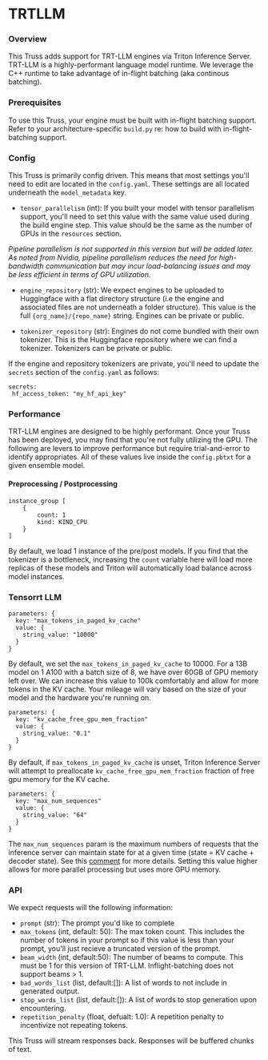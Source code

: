 

# TRTLLM

### Overview
This Truss adds support for TRT-LLM engines via Triton Inference Server. TRT-LLM is a highly-performant language model runtime. We leverage the C++ runtime to take advantage of in-flight batching (aka continous batching).

### Prerequisites

To use this Truss, your engine must be built with in-flight batching support. Refer to your architecture-specific `build.py` re: how to build with in-flight-batching support.

### Config

This Truss is primarily config driven. This means that most settings you'll need to edit are located in the `config.yaml`. These settings are all located underneath the `model_metadata` key.

- `tensor_parallelism` (int): If you built your model with tensor parallelism support, you'll need to set this value with the same value used during the build engine step. This value should be the same as the number of GPUs in the `resources` section.

*Pipeline parallelism is not supported in this version but will be added later. As noted from Nvidia, pipeline parallelism reduces the need for high-bandwidth communication but may incur load-balancing issues and may be less efficient in terms of GPU utilization.*

- `engine_repository` (str): We expect engines to be uploaded to Huggingface with a flat directory structure (i.e the engine and associated files are not underneath a folder structure). This value is the full `{org_name}/{repo_name}` string. Engines can be private or public.

- `tokenizer_repository` (str): Engines do not come bundled with their own tokenizer. This is the Huggingface repository where we can find a tokenizer. Tokenizers can be private or public.

If the engine and repository tokenizers are private, you'll need to update the `secrets` section of the `config.yaml` as follows:

```
secrets:
 hf_access_token: "my_hf_api_key"
```

### Performance

TRT-LLM engines are designed to be highly performant. Once your Truss has been deployed, you may find that you're not fully utilizing the GPU. The following are levers to improve performance but require trial-and-error to identify appropriates. All of these values live inside the `config.pbtxt` for a given ensemble model.

#### Preprocessing / Postprocessing

```
instance_group [
    {
        count: 1
        kind: KIND_CPU
    }
]
```
By default, we load 1 instance of the pre/post models. If you find that the tokenizer is a bottleneck, increasing the `count` variable here will load more replicas of these models and Triton will automatically load balance across model instances.

### Tensorrt LLM
```
parameters: {
  key: "max_tokens_in_paged_kv_cache"
  value: {
    string_value: "10000"
  }
}
```
By default, we set the `max_tokens_in_paged_kv_cache` to 10000. For a 13B model on 1 A100 with a batch size of 8, we have over 60GB of GPU memory left over. We can increase this value to 100k comfortably and allow for more tokens in the KV cache. Your mileage will vary based on the size of your model and the hardware you're running on.

```
parameters: {
  key: "kv_cache_free_gpu_mem_fraction"
  value: {
    string_value: "0.1"
  }
}
```
By default, if `max_tokens_in_paged_kv_cache` is unset, Triton Inference Server will attempt to preallocate `kv_cache_free_gpu_mem_fraction` fraction of free gpu memory for the KV cache.

```
parameters: {
  key: "max_num_sequences"
  value: {
    string_value: "64"
  }
}
```
The `max_num_sequences` param is the maximum numbers of requests that the inference server can maintain state for at a given time (state = KV cache + decoder state).
See this [comment](https://github.com/NVIDIA/TensorRT-LLM/issues/65#issuecomment-1774332446) for more details. Setting this value higher allows for more parallel processing but uses more GPU memory.

### API

We expect requests will the following information:


- ```prompt``` (str): The prompt you'd like to complete
- ```max_tokens``` (int, default: 50): The max token count. This includes the number of tokens in your prompt so if this value is less than your prompt, you'll just recieve a truncated version of the prompt.
- ```beam_width``` (int, default:50): The number of beams to compute. This must be 1 for this version of TRT-LLM. Inflight-batching does not support beams > 1.
- ```bad_words_list``` (list, default:[]): A list of words to not include in generated output.
- ```stop_words_list``` (list, default:[]): A list of words to stop generation upon encountering.
- ```repetition_penalty``` (float, defualt: 1.0): A repetition penalty to incentivize not repeating tokens.

This Truss will stream responses back. Responses will be buffered chunks of text.
